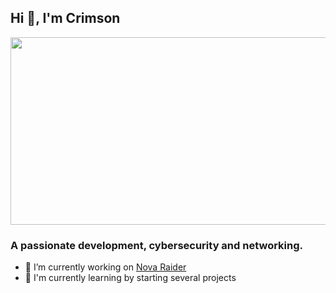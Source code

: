 ## Hi 👋, I'm Crimson

<img src="https://media.giphy.com/media/dWesBcTLavkZuG35MI/giphy.gif" width="600" height="300"/>

### A passionate development, cybersecurity and networking.

- 🔭 I’m currently working on [Nova Raider](https://discord.gg/8SyYVjGtzT)
- 🌱 I'm currently learning by starting several projects
